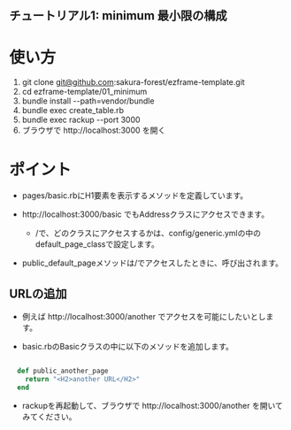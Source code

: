チュートリアル1: minimum 最小限の構成
---

# 使い方

1. git clone git@github.com:sakura-forest/ezframe-template.git
2. cd ezframe-template/01_minimum
3. bundle install --path=vendor/bundle
4. bundle exec create_table.rb
5. bundle exec rackup --port 3000
6. ブラウザで http://localhost:3000 を開く

# ポイント

* pages/basic.rbにH1要素を表示するメソッドを定義しています。

* http://localhost:3000/basic でもAddressクラスにアクセスできます。
  * /で、どのクラスにアクセスするかは、config/generic.ymlの中のdefault_page_classで設定します。

* public_default_pageメソッドは/でアクセスしたときに、呼び出されます。

## URLの追加

* 例えば http://localhost:3000/another でアクセスを可能にしたいとします。

* basic.rbのBasicクラスの中に以下のメソッドを追加します。
```ruby

  def public_another_page
    return "<H2>another URL</H2>"
  end

```

* rackupを再起動して、ブラウザで http://localhost:3000/another を開いてみてください。

